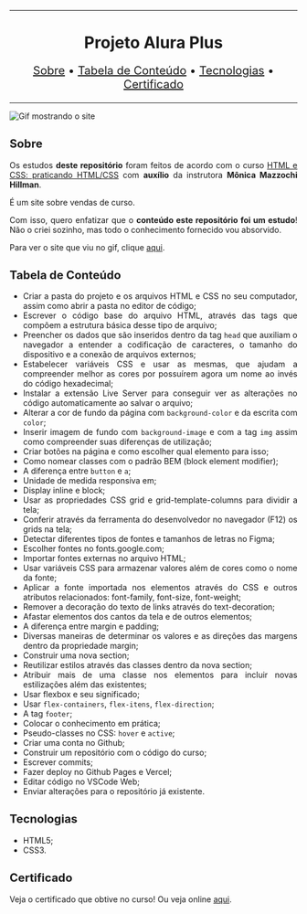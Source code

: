 <hr>

<main>
    <h1 align="center">Projeto Alura Plus</h1>
    <p align="center" style="font-size: 1.25rem;">
        <a href="#sobre">Sobre</a> •
        <a href="#tabela-de-conteudo">Tabela de Conteúdo</a> •
        <a href="#tecnologias">Tecnologias</a> •
        <a href="#certificado">Certificado</a>
    </p>
</main>

<hr>

<img src="Alura-Plus.gif" title="Gif mostrando o site">

<section id="sobre">
    <h2 style="font-size: 1.25rem;">Sobre</h2>
    <p style="text-align: justify;">Os estudos <b>deste repositório</b> foram feitos de acordo com o curso <a href="https://cursos.alura.com.br/course/html-css-praticando-html-css">HTML e CSS: praticando HTML/CSS</a> com <b>auxílio</b> da instrutora <b>Mônica Mazzochi Hillman</b>.</p>
    <p style="text-align: justify;">É um site sobre vendas de curso.</p>
    <p style="text-align: justify;">Com isso, quero enfatizar que o <b>conteúdo este repositório foi um estudo</b>! Não o criei sozinho, mas todo o conhecimento fornecido vou absorvido.</p>
    <p style="text-align: justify;">Para ver o site que viu no gif, clique <a href="https://aluraplus.ebarbozadev.vercel.app/">aqui</a>.</p>
</section>

<section id="tabela-de-conteudo">
    <h2 style="font-size: 1.25rem;">Tabela de Conteúdo</h2>
    <ul style="text-align: justify;" align="justify">
        <li>Criar a pasta do projeto e os arquivos HTML e CSS no seu computador, assim como abrir a pasta no editor de código;</li>
        <li>Escrever o código base do arquivo HTML, através das tags que compõem a estrutura básica desse tipo de arquivo;</li>
        <li>Preencher os dados que são inseridos dentro da tag <code>head</code> que auxiliam o navegador a entender a codificação de caracteres, o tamanho do dispositivo e a conexão de arquivos externos;</li>
        <li>Estabelecer variáveis CSS e usar as mesmas, que ajudam a compreender melhor as cores por possuírem agora um nome ao invés do código hexadecimal;</li>
        <li>Instalar a extensão Live Server para conseguir ver as alterações no código automaticamente ao salvar o arquivo;</li>
        <li>Alterar a cor de fundo da página com <code>background-color</code> e da escrita com <code>color</code>;</li>
        <li>Inserir imagem de fundo com <code>background-image</code> e com a tag <code>img</code> assim como compreender suas diferenças de utilização;</li>
        <li>Criar botões na página e como escolher qual elemento para isso;</li>
        <li>Como nomear classes com o padrão BEM (block element modifier);</li>
        <li>A diferença entre <code>button</code> e <code>a</code>;</li>
        <li>Unidade de medida responsiva em;</li>
        <li>Display inline e block;</li>
        <li>Usar as propriedades CSS grid e grid-template-columns para dividir a tela;</li>
        <li>Conferir através da ferramenta do desenvolvedor no navegador (F12) os grids na tela;</li>
        <li>Detectar diferentes tipos de fontes e tamanhos de letras no Figma;</li>
        <li>Escolher fontes no fonts.google.com;</li>
        <li>Importar fontes externas no arquivo HTML;</li>
        <li>Usar variáveis CSS para armazenar valores além de cores como o nome da fonte;</li>
        <li>Aplicar a fonte importada nos elementos através do CSS e outros atributos relacionados: font-family, font-size, font-weight;</li>
        <li>Remover a decoração do texto de links através do text-decoration;</li>
        <li>Afastar elementos dos cantos da tela e de outros elementos;</li>
        <li>A diferença entre margin e padding;</li>
        <li>Diversas maneiras de determinar os valores e as direções das margens dentro da propriedade margin;</li>
        <li>Construir uma nova section;</li>
        <li>Reutilizar estilos através das classes dentro da nova section;</li>
        <li>Atribuir mais de uma classe nos elementos para incluir novas estilizações além das existentes;</li>
        <li>Usar flexbox e seu significado;</li>
        <li>Usar <code>flex-containers</code>, <code>flex-itens</code>, <code>flex-direction</code>;</li>
        <li>A tag <code>footer</code>;</li>
        <li>Colocar o conhecimento em prática;</li>
        <li>Pseudo-classes no CSS: <code>hover</code> e <code>active</code>;</li>
        <li>Criar uma conta no Github;</li>
        <li>Construir um repositório com o código do curso;</li>
        <li>Escrever commits;</li>
        <li>Fazer deploy no Github Pages e Vercel;</li>
        <li>Editar código no VSCode Web;</li>
        <li>Enviar alterações para o repositório já existente.</li>
    </ul>
</section>

<section id="tecnologias">
    <h2 style="font-size: 1.25rem;">Tecnologias</h2>
    <ul>
        <li>HTML5;</li>
        <li>CSS3.</li>
    </ul>
</section>

<section id="certificado">
    <h2 style="font-size: 1.25rem;">Certificado</h2>
    <p style="text-align: justify;">Veja o certificado que obtive no curso! Ou veja online <a href="https://cursos.alura.com.br/certificate/b2eaef25-f358-499c-aa33-42a5836e549e">aqui</a>.</p>
</section>

